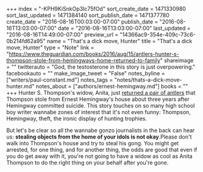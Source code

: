 +++
index = "-KPH9KiSnkOp3Ic75fOd"
sort_create_date = 1471330980
sort_last_updated = 1471384140
sort_publish_date = 1471377780
create_date = "2016-08-16T00:03:00-07:00"
publish_date = "2016-08-16T13:03:00-07:00"
date = "2016-08-16T13:03:00-07:00"
last_updated = "2016-08-16T14:49:00-07:00"
preview_url = "14366ac9-354e-409c-73c6-0b214fd62a95"
name = "That's a dick move, Hunter"
title = "That's a dick move, Hunter"
type = "Note"
link = "https://www.theguardian.com/books/2016/aug/15/antlers-hunter-s-thompson-stole-from-hemingways-home-returned-to-family"
shareimage = ""
twitterauto = "God, the testosterone in this story is just overpowering."
facebookauto = ""
make_image_tweet = "False"
notes_byline = ["writers/paul-constant.md"]
notes_tags = "notes/thats-a-dick-move-hunter.md"
notes_about = ["authors/ernest-hemingway.md"]
books = ""
+++
Hunter S. Thompson's widow, Anita, just [returned a pair of antlers](http://brobible.com/life/article/ernest-hemingway-elk-antlers-hunter-s-thompson/) that Thompson stole from Ernest Hemingway's house about three years after Hemingway committed suicide. This story touches on so many high school boy writer wannabe zones of interest that it's not even funny: Thompson, Hemingway, theft, the ironic display of hunting trophies.

But let's be clear so all the wannabe gonzo journalists in the back can hear us: **stealing objects from the home of your idols is not okay**.Please don't walk into Thompson's house and try to steal his gong. You might get arrested, for one thing, and for another thing, the odds are good that even if you do get away with it, you're not going to have a widow as cool as Anita Thompson to do the right thing on your behalf after you're gone. 

